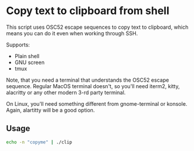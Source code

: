 # Copy text to clipboard from shell

This script uses OSC52 escape sequences to copy text to clipboard,
which means you can do it even when working through SSH.

Supports:

* Plain shell
* GNU screen
* tmux

Note, that you need a terminal that understands the OSC52 escape sequence.
Regular MacOS terminal doesn't, so you'll need iterm2, kitty, alacritty
or any other modern 3-rd party terminal.

On Linux, you'll need something different from gnome-terminal or konsole.
Again, alartitty will be a good option.

## Usage

```sh
echo -n "copyme" | ./clip
```
